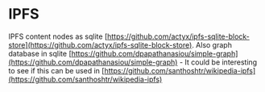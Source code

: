 # IPFS

IPFS content nodes as sqlite [https://github.com/actyx/ipfs-sqlite-block-store](https://github.com/actyx/ipfs-sqlite-block-store). Also graph database in sqlite [https://github.com/dpapathanasiou/simple-graph](https://github.com/dpapathanasiou/simple-graph) - It could be interesting to see if this can be used in [https://github.com/santhoshtr/wikipedia-ipfs](https://github.com/santhoshtr/wikipedia-ipfs)



